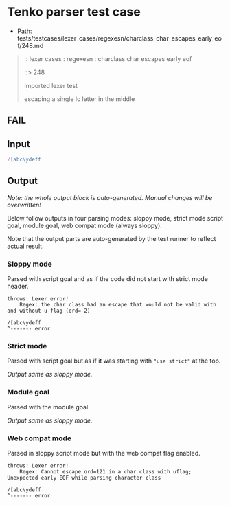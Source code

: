 # Tenko parser test case

- Path: tests/testcases/lexer_cases/regexesn/charclass_char_escapes_early_eof/248.md

> :: lexer cases : regexesn : charclass char escapes early eof
>
> ::> 248
>
> Imported lexer test
>
> escaping a single lc letter in the middle

## FAIL

## Input

`````js
/[abc\ydeff
`````

## Output

_Note: the whole output block is auto-generated. Manual changes will be overwritten!_

Below follow outputs in four parsing modes: sloppy mode, strict mode script goal, module goal, web compat mode (always sloppy).

Note that the output parts are auto-generated by the test runner to reflect actual result.

### Sloppy mode

Parsed with script goal and as if the code did not start with strict mode header.

`````
throws: Lexer error!
    Regex: the char class had an escape that would not be valid with and without u-flag (ord=-2)

/[abc\ydeff
^------- error
`````

### Strict mode

Parsed with script goal but as if it was starting with `"use strict"` at the top.

_Output same as sloppy mode._

### Module goal

Parsed with the module goal.

_Output same as sloppy mode._

### Web compat mode

Parsed in sloppy script mode but with the web compat flag enabled.

`````
throws: Lexer error!
    Regex: Cannot escape ord=121 in a char class with uflag; Unexpected early EOF while parsing character class

/[abc\ydeff
^------- error
`````

